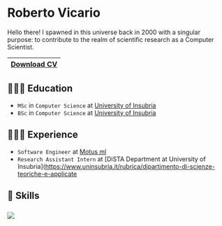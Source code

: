 # Roberto Vicario

Hello there! I spawned in this universe back in 2000 with a singular purpose: to contribute to the realm of scientific research as a Computer Scientist.

| <a href="https://github.com/robertovicario/robertovicario/blob/main/docs/RobertoVicario-CV.pdf" download>Download CV</a> |
| -- |


## 👨🏻‍🎓 Education

- `MSc` in `Computer Science` at [University of Insubria](https://www.uninsubria.it)
- `BSc` in `Computer Science` at [University of Insubria](https://www.uninsubria.it)

## 👨🏻‍💻 Experience

- `Software Engineer` at [Motus ml](https://www.motusml.com)
- `Research Assistant Intern` at [DiSTA Department at University of Insubria](https://www.uninsubria.it/rubrica/dipartimento-di-scienze-teoriche-e-applicate

## 🚀 Skills

<img src="https://skillicons.dev/icons?i=java,c,cpp,python,js,bash&amp;theme=light" style="margin-top: 8px;margin-bottom: 8px;">
